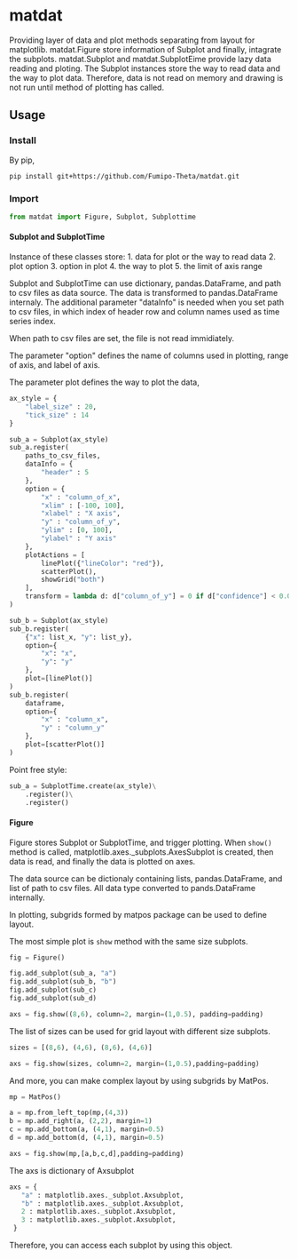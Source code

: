 # matdat

Providing layer of data and plot methods separating from layout for matplotlib.
matdat.Figure store information of Subplot and finally, intagrate the subplots.
matdat.Subplot and matdat.SubplotEime provide lazy data reading and ploting.
The Subplot instances store the way to read data and the way to plot data.
Therefore, data is not read on memory and drawing is not run until method of plotting has called.

## Usage

### Install

By pip,

```
pip install git+https://github.com/Fumipo-Theta/matdat.git
```

### Import

```python
from matdat import Figure, Subplot, Subplottime
```

#### Subplot and SubplotTime

Instance of these classes store:
    1. data for plot or the way to read data
    2. plot option
    3. option in plot
    4. the way to plot
    5. the limit of axis range

Subplot and SubplotTime can use dictionary, pandas.DataFrame, and path to csv files
    as data source.
The data is transformed to pandas.DataFrame internaly.
The additional parameter "dataInfo" is needed when you set path to csv files, in which index of header row and column names used as time series index.

When path to csv files are set, the file is not read immidiately.

The parameter "option" defines the name of columns used in plotting, range of axis, and label of axis.

The parameter plot defines the way to plot the data,


```python
ax_style = {
    "label_size" : 20,
    "tick_size" : 14
}

sub_a = Subplot(ax_style)
sub_a.register(
    paths_to_csv_files,
    dataInfo = {
        "header" : 5
    },
    option = {
        "x" : "column_of_x",
        "xlim" : [-100, 100],
        "xlabel" : "X axis",
        "y" : "column_of_y",
        "ylim" : [0, 100],
        "ylabel" : "Y axis"
    },
    plotActions = [
        linePlot({"lineColor": "red"}),
        scatterPlot(),
        showGrid("both")
    ],
    transform = lambda d: d["column_of_y"] = 0 if d["confidence"] < 0.05 else d["column_of_y"]
)

sub_b = Subplot(ax_style)
sub_b.register(
    {"x": list_x, "y": list_y},
    option={
        "x": "x",
        "y": "y"
    },
    plot=[linePlot()]
)
sub_b.register(
    dataframe,
    option={
        "x" : "column_x",
        "y" : "column_y"
    },
    plot=[scatterPlot()]
)

```

Point free style:

```python
sub_a = SubplotTime.create(ax_style)\
    .register()\
    .register()
```

#### Figure

Figure stores Subplot or SubplotTime, and trigger plotting.
When `show()` method is called,
matplotlib.axes._subplots.AxesSubplot is created,
then data is read,
and finally the data is plotted on axes.

The data source can be dictionaly containing lists, pandas.DataFrame, and list of path to csv files.
All data type converted to pands.DataFrame internally.

In plotting, subgrids formed by matpos package can be used to define layout.

The most simple plot is `show` method with the same size subplots.

```python
fig = Figure()

fig.add_subplot(sub_a, "a")
fig.add_subplot(sub_b, "b")
fig.add_subplot(sub_c)
fig.add_subplot(sub_d)

axs = fig.show((8,6), column=2, margin=(1,0.5), padding=padding)
```

The list of sizes can be used for grid layout with different size subplots.

```python
sizes = [(8,6), (4,6), (8,6), (4,6)]

axs = fig.show(sizes, column=2, margin=(1,0.5),padding=padding)
```

And more, you can make complex layout by using subgrids by MatPos.

```python
mp = MatPos()

a = mp.from_left_top(mp,(4,3))
b = mp.add_right(a, (2,2), margin=1)
c = mp.add_bottom(a, (4,1), margin=0.5)
d = mp.add_bottom(d, (4,1), margin=0.5)

axs = fig.show(mp,[a,b,c,d],padding=padding)
```

The axs is dictionary of Axsubplot

```python
axs = {
   "a" : matplotlib.axes._subplot.Axsubplot,
   "b" : matplotlib.axes._subplot.Axsubplot,
   2 : matplotlib.axes._subplot.Axsubplot,
   3 : matplotlib.axes._subplot.Axsubplot,
 }
```

Therefore, you can access each subplot by using this object.